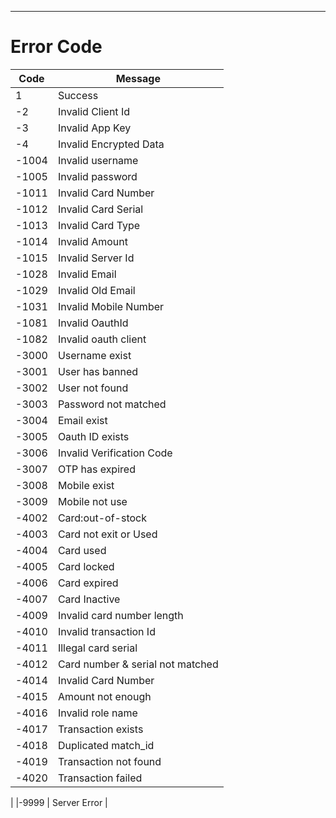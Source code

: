 ____________________________

Error Code
==========

| Code   | Message    |  
| ------ | ---------- |
| 1      | Success     | 
| -2     | Invalid Client Id | 
| -3     | Invalid App Key     | 
| -4     | Invalid Encrypted Data     | 
|-1004   | Invalid username |
|-1005   | Invalid password |
|-1011   | Invalid Card Number|
|-1012   | Invalid Card Serial|
|-1013   | Invalid Card Type|
|-1014   | Invalid Amount |
|-1015   | Invalid Server Id|
|-1028   | Invalid Email|
|-1029   | Invalid Old Email|
|-1031   | Invalid Mobile Number|
|-1081   | Invalid OauthId|
|-1082   | Invalid oauth client |
|-3000   | Username exist|
|-3001   | User has banned |
|-3002   | User not found |
|-3003   | Password not matched |
|-3004   | Email exist |
|-3005   | Oauth ID exists |
|-3006   | Invalid Verification Code |
|-3007   | OTP has expired |
|-3008   | Mobile exist |
|-3009   | Mobile not use |
|-4002   | Card:out-of-stock |
|-4003   | Card not exit or Used |
|-4004   | Card used|
|-4005   | Card locked |
|-4006   | Card expired |
|-4007   | Card Inactive |
|-4009   | Invalid card number length |
|-4010   | Invalid transaction Id |
|-4011   | Illegal card serial |
|-4012   | Card number & serial not matched |
|-4014   | Invalid Card Number|
|-4015   | Amount not enough |
|-4016   | Invalid role name |
|-4017   | Transaction exists |
|-4018   | Duplicated match_id |
|-4019   | Transaction not found |
|-4020   | Transaction failed |
|
|-9999   | Server Error |
